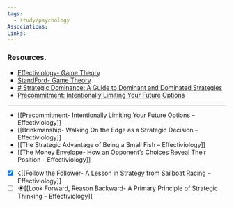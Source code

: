 ```yaml
---
tags:
  - study/psychology
Associations: 
Links:
---
```

### Resources.
- [Effectiviology- Game Theory](https://effectiviology.com/category/game-theory/)
- [StandFord- Game Theory](https://www.coursera.org/learn/game-theory-1)
- [# Strategic Dominance: A Guide to Dominant and Dominated Strategies](https://effectiviology.com/strategic-dominance/)
- [Precommitment: Intentionally Limiting Your Future Options](https://effectiviology.com/precommitment/)

---
- [[Precommitment- Intentionally Limiting Your Future Options – Effectiviology]]
- [[Brinkmanship- Walking On the Edge as a Strategic Decision – Effectiviology]]
- [[The Strategic Advantage of Being a Small Fish – Effectiviology]]
- [[The Money Envelope- How an Opponent’s Choices Reveal Their Position – Effectiviology]]
- [x] ☇[[Follow the Follower- A Lesson in Strategy from Sailboat Racing – Effectiviology]]
- [ ] ☀︎[[Look Forward, Reason Backward- A Primary Principle of Strategic Thinking – Effectiviology]]